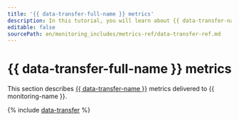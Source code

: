 ```yaml
---
title: '{{ data-transfer-full-name }} metrics'
description: In this tutorial, you will learn about {{ data-transfer-name }} metrics.
editable: false
sourcePath: en/monitoring_includes/metrics-ref/data-transfer-ref.md
---
```


# {{ data-transfer-full-name }} metrics

This section describes [{{ data-transfer-name }}](../../data-transfer/index.yaml) metrics delivered to {{ monitoring-name }}.

{% include [data-transfer](../../_includes/monitoring/metrics-ref/data-transfer.md) %}